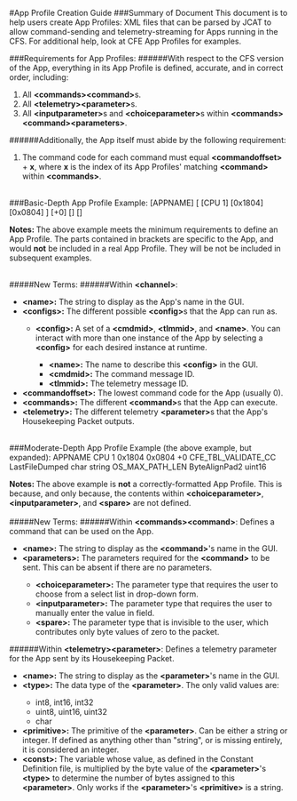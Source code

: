 #App Profile Creation Guide
###Summary of Document 
This document is to help users create App Profiles: XML files that can be parsed by JCAT to allow command-sending and telemetry-streaming for Apps running in the CFS. For additional help, look at CFE App Profiles for examples.
<br>

###Requirements for App Profiles:
######With respect to the CFS version of the App, everything in its App Profile is defined, accurate, and in correct order, including:
1. All <strong>&lt;commands&gt;&lt;command&gt;</strong>s.
2. All <strong>&lt;telemetry&gt;&lt;parameter&gt;</strong>s.
3. All <strong>&lt;inputparameter&gt;</strong>s and <strong>&lt;choiceparameter&gt;</strong>s within <strong>&lt;commands&gt;&lt;command&gt;&lt;parameters&gt;</strong>.

######Additionally, the App itself must abide by the following requirement:
1. The command code for each command must equal <strong>&lt;commandoffset&gt;</strong> + <strong>x</strong>, where <strong>x</strong> is the index of its App Profiles' matching <strong>&lt;command&gt;</strong> within <strong>&lt;commands&gt;</strong>.

<br>
###Basic-Depth App Profile Example:
	<?xml version="1.0" encoding="UTF-8"?>
	<channel>
		<name>[APPNAME]</name>
		<configs>
			[<config>
				<name>[CPU 1]</name>
				<cmdmid>[0x1804]</cmdmid>
				<tlmmid>[0x0804]</tlmmid>
			</config>]
		</configs>
		<commandoffset>[+0]</commandoffset>
		<commands>[]</commands>
		<telemetry>[]</telemetry>
	</channel>

<strong>Notes: </strong>The above example meets the minimum requirements to define an App Profile. The parts contained in brackets are specific to the App, and would <strong>not</strong> be included in a real App Profile. They will be not be included in subsequent examples.
<br>
<br>

#####New Terms:
######Within <strong>&lt;channel&gt;</strong>:
<ul>
	<li><strong>&lt;name&gt;:</strong> The string to display as the App's name in the GUI.</li>
	<li><strong>&lt;configs&gt;:</strong> The different possible <strong>&lt;config&gt;</strong>s that the App can run as.</li>
	<ul>
		<li><strong>&lt;config&gt;:</strong> A set of a <strong>&lt;cmdmid&gt;</strong>, <strong>&lt;tlmmid&gt;</strong>, and <strong>&lt;name&gt;</strong>. You can interact with more than one instance of the App by selecting a <strong>&lt;config&gt;</strong> for each desired instance at runtime.</li>
		<ul>
			<li><strong>&lt;name&gt;:</strong> The name to describe this <strong>&lt;config&gt;</strong> in the GUI.</li>
			<li><strong>&lt;cmdmid&gt;:</strong> The command message ID.
			<li><strong>&lt;tlmmid&gt;:</strong> The telemetry message ID.
		</ul>
	</ul>
	<li><strong>&lt;commandoffset&gt;:</strong> The lowest command code for the App (usually 0).</li>
	<li><strong>&lt;commands&gt;:</strong> The different <strong>&lt;command&gt;</strong>s that the App can execute.</li>
	<li><strong>&lt;telemetry&gt;:</strong> The different telemetry <strong>&lt;parameter&gt;</strong>s that the App's Housekeeping Packet outputs.</li>
</ul>
<br>
###Moderate-Depth App Profile Example (the above example, but expanded):
	<?xml version="1.0" encoding="UTF-8"?>
	<channel>
		<name>APPNAME</name>
		<configs>
			<config>
				<name>CPU 1</name>
				<cmdmid>0x1804</cmdmid>
				<tlmmid>0x0804</tlmmid>
			</config>
		</configs>
		<commandoffset>+0</commandoffset>
		<commands>
			<command>
				<name>CFE_TBL_VALIDATE_CC</name>
				<parameters> 					
					<choiceparameter></choiceparameter>
					<inputparameter></inputparameter>
					<spare></spare>
				</parameters>
			</command>
		</commands>
		<telemetry>
			<parameter>
				<name>LastFileDumped</name>
				<type>char</type>
				<primitive>string</primitive>
				<const>OS_MAX_PATH_LEN</const>
			</parameter>
			<parameter>
				<name>ByteAlignPad2</name>
				<type>uint16</type>
			</parameter>	
		</telemetry>
	</channel>

<strong>Notes: </strong>The above example is <strong>not</strong> a correctly-formatted App Profile. This is because, and only because, the contents within <strong>&lt;choiceparameter&gt;</strong>, <strong>&lt;inputparameter&gt;</strong>, and <strong>&lt;spare&gt;</strong> are not defined.
<br>
<br>
#####New Terms:
######Within <strong>&lt;commands&gt;&lt;command&gt;</strong>: Defines a command that can be used on the App.
<ul>
	<li><strong>&lt;name&gt;:</strong> The string to display as the <strong>&lt;command&gt;</strong>'s name in the GUI.</li>
	<li><strong>&lt;parameters&gt;:</strong> The parameters required for the <strong>&lt;command&gt;</strong> to be sent. This can be absent if there are no parameters.</li>
	<ul>
		<li><strong>&lt;choiceparameter&gt;:</strong> The parameter type that requires the user to choose from a select list in drop-down form.</li>
		<li><strong>&lt;inputparameter&gt;:</strong> The parameter type that requires the user to manually enter the value in field.</li>
		<li><strong>&lt;spare&gt;:</strong> The parameter type that is invisible to the user, which contributes only byte values of zero to the packet.</li>
	</ul>
</ul>

######Within <strong>&lt;telemetry&gt;&lt;parameter&gt;</strong>: Defines a telemetry parameter for the App sent by its Housekeeping Packet.
<ul>
	<li><strong>&lt;name&gt;:</strong> The string to display as the <strong>&lt;parameter&gt;</strong>'s name in the GUI.</li>
	<li><strong>&lt;type&gt;:</strong> The data type of the <strong>&lt;parameter&gt;</strong>. The only valid values are:</li>
	<ul>
		<li>int8, int16, int32</li>
		<li>uint8, uint16, uint32</li>
		<li>char</li>
	</ul>
	<li><strong>&lt;primitive&gt;:</strong> The primitive of the <strong>&lt;parameter&gt;</strong>. Can be either a string or integer. If defined as anything other than "string", or is missing entirely, it is considered an integer.</li>
	<li><strong>&lt;const&gt;:</strong> The variable whose value, as defined in the Constant Definition file, is multiplied by the byte value of the <strong>&lt;parameter&gt;</strong>'s <strong>&lt;type&gt;</strong> to determine the number of bytes assigned to this <strong>&lt;parameter&gt;</strong>. Only works if the <strong>&lt;parameter&gt;</strong>'s <strong>&lt;primitive&gt;</strong> is a string.</li>
</ul>
<br>
